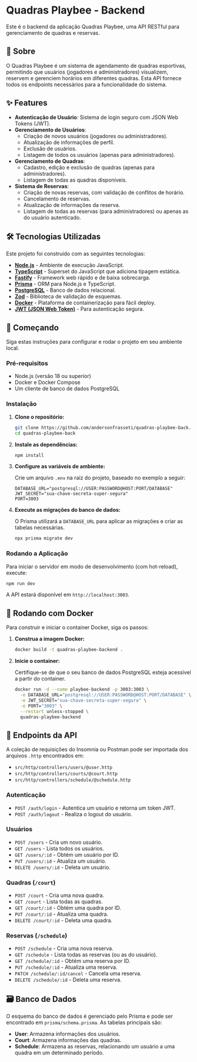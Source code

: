 # Quadras Playbee - Backend

Este é o backend da aplicação Quadras Playbee, uma API RESTful para gerenciamento de quadras e reservas.

## 📜 Sobre

O Quadras Playbee é um sistema de agendamento de quadras esportivas, permitindo que usuários (jogadores e administradores) visualizem, reservem e gerenciem horários em diferentes quadras. Esta API fornece todos os endpoints necessários para a funcionalidade do sistema.

## ✨ Features

  * **Autenticação de Usuário**: Sistema de login seguro com JSON Web Tokens (JWT).
  * **Gerenciamento de Usuários**:
      * Criação de novos usuários (jogadores ou administradores).
      * Atualização de informações de perfil.
      * Exclusão de usuários.
      * Listagem de todos os usuários (apenas para administradores).
  * **Gerenciamento de Quadras**:
      * Cadastro, edição e exclusão de quadras (apenas para administradores).
      * Listagem de todas as quadras disponíveis.
  * **Sistema de Reservas**:
      * Criação de novas reservas, com validação de conflitos de horário.
      * Cancelamento de reservas.
      * Atualização de informações da reserva.
      * Listagem de todas as reservas (para administradores) ou apenas as do usuário autenticado.

## 🛠️ Tecnologias Utilizadas

Este projeto foi construído com as seguintes tecnologias:

  * **[Node.js](https://nodejs.org/)** - Ambiente de execução JavaScript.
  * **[TypeScript](https://www.typescriptlang.org/)** - Superset do JavaScript que adiciona tipagem estática.
  * **[Fastify](https://www.fastify.io/)** - Framework web rápido e de baixa sobrecarga.
  * **[Prisma](https://www.prisma.io/)** - ORM para Node.js e TypeScript.
  * **[PostgreSQL](https://www.postgresql.org/)** - Banco de dados relacional.
  * **[Zod](https://zod.dev/)** - Biblioteca de validação de esquemas.
  * **[Docker](https://www.docker.com/)** - Plataforma de containerização para fácil deploy.
  * **[JWT (JSON Web Token)](https://jwt.io/)** - Para autenticação segura.

## 🚀 Começando

Siga estas instruções para configurar e rodar o projeto em seu ambiente local.

### Pré-requisitos

  * Node.js (versão 18 ou superior)
  * Docker e Docker Compose
  * Um cliente de banco de dados PostgreSQL

### Instalação

1.  **Clone o repositório:**

    ```bash
    git clone https://github.com/andersonfrasseti/quadras-playbee-back.git
    cd quadras-playbee-back
    ```

2.  **Instale as dependências:**

    ```bash
    npm install
    ```

3.  **Configure as variáveis de ambiente:**

    Crie um arquivo `.env` na raiz do projeto, baseado no exemplo a seguir:

    ```env
    DATABASE_URL="postgresql://USER:PASSWORD@HOST:PORT/DATABASE"
    JWT_SECRET="sua-chave-secreta-super-segura"
    PORT=3003
    ```

4.  **Execute as migrações do banco de dados:**

    O Prisma utilizará a `DATABASE_URL` para aplicar as migrações e criar as tabelas necessárias.

    ```bash
    npx prisma migrate dev
    ```

### Rodando a Aplicação

Para iniciar o servidor em modo de desenvolvimento (com hot-reload), execute:

```bash
npm run dev
```

A API estará disponível em `http://localhost:3003`.

## 🐳 Rodando com Docker

Para construir e iniciar o container Docker, siga os passos:

1.  **Construa a imagem Docker:**

    ```bash
    docker build -t quadras-playbee-backend .
    ```

2.  **Inicie o container:**

    Certifique-se de que o seu banco de dados PostgreSQL esteja acessível a partir do container.

    ```bash
    docker run -d --name playbee-backend -p 3003:3003 \
      -e DATABASE_URL="postgresql://USER:PASSWORD@HOST:PORT/DATABASE" \
      -e JWT_SECRET="sua-chave-secreta-super-segura" \
      -e PORT="3003" \
      --restart unless-stopped \
      quadras-playbee-backend
    ```

## 📝 Endpoints da API

A coleção de requisições do Insomnia ou Postman pode ser importada dos arquivos `.http` encontrados em:

  * `src/http/controllers/users/@user.http`
  * `src/http/controllers/courts/@court.http`
  * `src/http/controllers/schedule/@schedule.http`

### Autenticação

  * `POST /auth/login` - Autentica um usuário e retorna um token JWT.
  * `POST /auth/logout` - Realiza o logout do usuário.

### Usuários

  * `POST /users` - Cria um novo usuário.
  * `GET /users` - Lista todos os usuários.
  * `GET /users/:id` - Obtém um usuário por ID.
  * `PUT /users/:id` - Atualiza um usuário.
  * `DELETE /users/:id` - Deleta um usuário.

### Quadras (`/court`)

  * `POST /court` - Cria uma nova quadra.
  * `GET /court` - Lista todas as quadras.
  * `GET /court/:id` - Obtém uma quadra por ID.
  * `PUT /court/:id` - Atualiza uma quadra.
  * `DELETE /court/:id` - Deleta uma quadra.

### Reservas (`/schedule`)

  * `POST /schedule` - Cria uma nova reserva.
  * `GET /schedule` - Lista todas as reservas (ou as do usuário).
  * `GET /schedule/:id` - Obtém uma reserva por ID.
  * `PUT /schedule/:id` - Atualiza uma reserva.
  * `PATCH /schedule/:id/cancel` - Cancela uma reserva.
  * `DELETE /schedule/:id` - Deleta uma reserva.

## 🗃️ Banco de Dados

O esquema do banco de dados é gerenciado pelo Prisma e pode ser encontrado em `prisma/schema.prisma`. As tabelas principais são:

  * **User**: Armazena informações dos usuários.
  * **Court**: Armazena informações das quadras.
  * **Schedule**: Armazena as reservas, relacionando um usuário a uma quadra em um determinado período.
